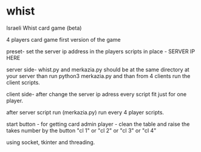 # whist
Israeli Whist card game (beta)

4 players card game
first version of the game

preset- set the server ip address in the players scripts in place - SERVER IP HERE

server side- whist.py and merkazia.py  should be at the same directory at your server than run python3 merkazia.py and than from 4 clients run the client scripts.

client side- after change the server ip adress every script fit just for one player. 

after server script run (merkazia.py) run every 4 player scripts.

start button - for getting card
admin player - clean the table and raise the takes number by the button "cl 1" or "cl 2" or "cl 3" or "cl 4"

using socket, tkinter and threading.

